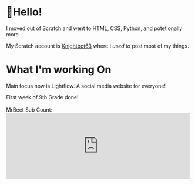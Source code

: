 <p align="center"><h1>👋Hello!</h1></p>
I moved out of Scratch and went to HTML, CSS, Python, and potetionally more.

My Scratch account is [Knightbot63](https://scratch.mit.edu/users/Knightbot63) where I *used to* post most of my things.

# What I'm working On
Main focus now is Lightflow. A social media website for everyone!

First week of 9th Grade done!<br><br>
MrBeet Sub Count:
<embed height="180px" width="500px" frameborder="0" src="https://livecounts.nl/embed/#!/UCX6OQ3DkcsbYNE6H8uQQuVA" allowfullscreen></embed>
